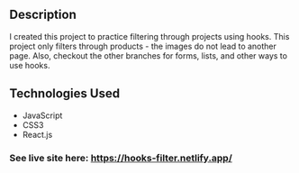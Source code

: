 ## Description
I created this project to practice filtering through projects using hooks. This project only filters through products - the images do not lead to another page. Also, checkout the other branches for forms, lists, and other ways to use hooks.

## Technologies Used
* JavaScript
* CSS3
* React.js

### See live site here: https://hooks-filter.netlify.app/
